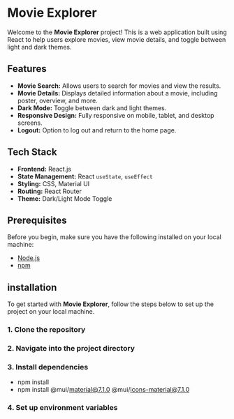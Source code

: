 # Movie Explorer

Welcome to the **Movie Explorer** project! This is a web application built using React to help users explore movies, view movie details, and toggle between light and dark themes.

## Features

- **Movie Search:** Allows users to search for movies and view the results.
- **Movie Details:** Displays detailed information about a movie, including poster, overview, and more.
- **Dark Mode:** Toggle between dark and light themes.
- **Responsive Design:** Fully responsive on mobile, tablet, and desktop screens.
- **Logout:** Option to log out and return to the home page.

## Tech Stack

- **Frontend:** React.js
- **State Management:** React `useState`, `useEffect`
- **Styling:** CSS, Material UI
- **Routing:** React Router
- **Theme:** Dark/Light Mode Toggle

## Prerequisites

Before you begin, make sure you have the following installed on your local machine:

- [Node.js](https://nodejs.org/)
- [npm](https://npmjs.com/)

## installation

To get started with **Movie Explorer**, follow the steps below to set up the project on your local machine.

### 1. Clone the repository
### 2. Navigate into the project directory
### 3. Install dependencies
- npm install
- npm install @mui/material@7.1.0 @mui/icons-material@7.1.0
### 4. Set up environment variables

